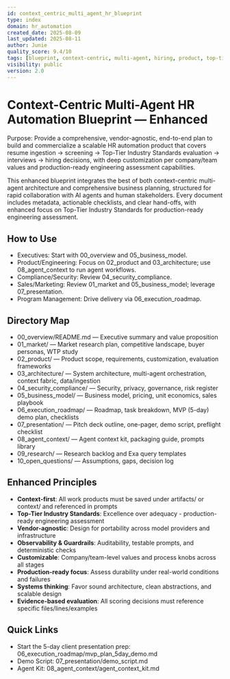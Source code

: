 ```yaml
---
id: context_centric_multi_agent_hr_blueprint
type: index
domain: hr_automation
created_date: 2025-08-09
last_updated: 2025-08-11
author: Junie
quality_score: 9.4/10
tags: [blueprint, context-centric, multi-agent, hiring, product, top-tier-standards]
visibility: public
version: 2.0
---
```


# Context-Centric Multi-Agent HR Automation Blueprint — Enhanced

Purpose: Provide a comprehensive, vendor-agnostic, end-to-end plan to build and commercialize a scalable HR automation product that covers resume ingestion → screening → Top-Tier Industry Standards evaluation → interviews → hiring decisions, with deep customization per company/team values and production-ready engineering assessment capabilities.

This enhanced blueprint integrates the best of both context-centric multi-agent architecture and comprehensive business planning, structured for rapid collaboration with AI agents and human stakeholders. Every document includes metadata, actionable checklists, and clear hand-offs, with enhanced focus on Top-Tier Industry Standards for production-ready engineering assessment.

## How to Use
- Executives: Start with 00_overview and 05_business_model.
- Product/Engineering: Focus on 02_product and 03_architecture; use 08_agent_context to run agent workflows.
- Compliance/Security: Review 04_security_compliance.
- Sales/Marketing: Review 01_market and 05_business_model; leverage 07_presentation.
- Program Management: Drive delivery via 06_execution_roadmap.

## Directory Map
- 00_overview/README.md — Executive summary and value proposition
- 01_market/ — Market research plan, competitive landscape, buyer personas, WTP study
- 02_product/ — Product scope, requirements, customization, evaluation frameworks
- 03_architecture/ — System architecture, multi-agent orchestration, context fabric, data/ingestion
- 04_security_compliance/ — Security, privacy, governance, risk register
- 05_business_model/ — Business model, pricing, unit economics, sales playbook
- 06_execution_roadmap/ — Roadmap, task breakdown, MVP (5-day) demo plan, checklists
- 07_presentation/ — Pitch deck outline, one-pager, demo script, preflight checklist
- 08_agent_context/ — Agent context kit, packaging guide, prompts library
- 09_research/ — Research backlog and Exa query templates
- 10_open_questions/ — Assumptions, gaps, decision log

## Enhanced Principles
- **Context-first**: All work products must be saved under artifacts/ or context/ and referenced in prompts
- **Top-Tier Industry Standards**: Excellence over adequacy - production-ready engineering assessment
- **Vendor-agnostic**: Design for portability across model providers and infrastructure
- **Observability & Guardrails**: Auditability, testable prompts, and deterministic checks
- **Customizable**: Company/team-level values and process knobs across all stages
- **Production-ready focus**: Assess durability under real-world conditions and failures
- **Systems thinking**: Favor sound architecture, clean abstractions, and scalable design
- **Evidence-based evaluation**: All scoring decisions must reference specific files/lines/examples

## Quick Links
- Start the 5-day client presentation prep: 06_execution_roadmap/mvp_plan_5day_demo.md
- Demo Script: 07_presentation/demo_script.md
- Agent Kit: 08_agent_context/agent_context_kit.md
